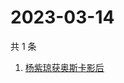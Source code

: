 # 2023-03-14

共 1 条

<!-- BEGIN ZHIHUSEARCH -->
<!-- 最后更新时间 Tue Mar 14 2023 05:17:52 GMT+0800 (China Standard Time) -->
1. [杨紫琼获奥斯卡影后](https://www.zhihu.com/search?q=杨紫琼获奥斯卡影后)
<!-- END ZHIHUSEARCH -->
